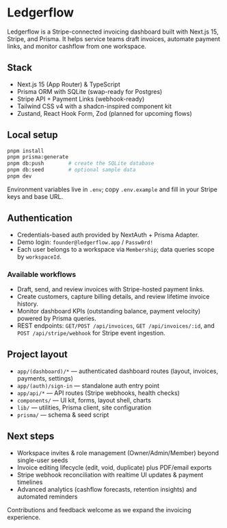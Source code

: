 # Ledgerflow

Ledgerflow is a Stripe-connected invoicing dashboard built with Next.js 15, Stripe, and Prisma. It helps service teams draft invoices, automate payment links, and monitor cashflow from one workspace.

## Stack
- Next.js 15 (App Router) & TypeScript
- Prisma ORM with SQLite (swap-ready for Postgres)
- Stripe API + Payment Links (webhook-ready)
- Tailwind CSS v4 with a shadcn-inspired component kit
- Zustand, React Hook Form, Zod (planned for upcoming flows)

## Local setup
```bash
pnpm install
pnpm prisma:generate
pnpm db:push        # create the SQLite database
pnpm db:seed        # optional sample data
pnpm dev
```

Environment variables live in `.env`; copy `.env.example` and fill in your Stripe keys and base URL.

## Authentication
- Credentials-based auth provided by NextAuth + Prisma Adapter.
- Demo login: `founder@ledgerflow.app` / `Passw0rd!`
- Each user belongs to a workspace via `Membership`; data queries scope by `workspaceId`.

### Available workflows
- Draft, send, and review invoices with Stripe-hosted payment links.
- Create customers, capture billing details, and review lifetime invoice history.
- Monitor dashboard KPIs (outstanding balance, payment velocity) powered by Prisma queries.
- REST endpoints: `GET/POST /api/invoices`, `GET /api/invoices/:id`, and `POST /api/stripe/webhook` for Stripe event ingestion.

## Project layout
- `app/(dashboard)/*` — authenticated dashboard routes (layout, invoices, payments, settings)
- `app/(auth)/sign-in` — standalone auth entry point
- `app/api/*` — API routes (Stripe webhooks, health checks)
- `components/` — UI kit, forms, layout shell, charts
- `lib/` — utilities, Prisma client, site configuration
- `prisma/` — schema & seed script

## Next steps
- Workspace invites & role management (Owner/Admin/Member) beyond single-user seeds
- Invoice editing lifecycle (edit, void, duplicate) plus PDF/email exports
- Stripe webhook reconciliation with realtime UI updates & payment timelines
- Advanced analytics (cashflow forecasts, retention insights) and automated reminders

Contributions and feedback welcome as we expand the invoicing experience.

